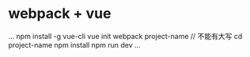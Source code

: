 # webpack + vue
...
    npm install -g vue-cli
    vue init webpack project-name // 不能有大写
    cd project-name
    npm install
    npm run dev
...